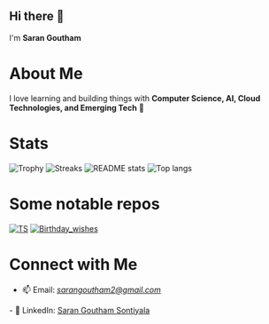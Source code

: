 ## Hi there 👋
I'm **Saran Goutham**

# About Me
I love learning and building things with **Computer Science, AI, Cloud Technologies, and Emerging Tech** 🚀  

# Stats
![Trophy](https://github-profile-trophy.vercel.app/?username=SaranGoutham&theme=onedark)
![Streaks](https://github-readme-streak-stats.herokuapp.com?user=SaranGoutham&theme=onedark)
![README stats](https://github-readme-stats.vercel.app/api?username=SaranGoutham&layout=compact&count_private=true&show_icons=true&include_all_commits=true&theme=onedark)
![Top langs](https://github-readme-stats.vercel.app/api/top-langs/?username=SaranGoutham&layout=compact&langs_count=10&theme=onedark)


 # Some notable repos
[![TS](https://github-readme-stats.vercel.app/api/pin/?username=SaranGoutham&repo=TS&show_owner=true&theme=onedark)](https://github.com/SaranGoutham/TS)
[![Birthday_wishes](https://github-readme-stats.vercel.app/api/pin/?username=SaranGoutham&repo=Birthday_wishes&show_owner=true&theme=onedark)](https://github.com/SaranGoutham/Birthday_wishes)
<!--[![godns](https://github-readme-stats.vercel.app/api/pin/?username=NrdyBhu1&repo=godns&show_owner=true&theme=onedark)](https://github.com/NrdyBhu1/godns)
[![Atlas-Jekyll-Theme](https://github-readme-stats.vercel.app/api/pin/?username=NrdyBhu1&repo=atlas-jekyll-theme&show_owner=true&theme=onedark)](https://github.com/NrdyBhu1/atlas-jekyll-theme)
[![Urlon](https://github-readme-stats.vercel.app/api/pin/?username=NrdyBhu1&repo=urlon&show_owner=true&theme=onedark)](https://github.com/NrdyBhu1/urlon)

# Some Contributions
[![COGE](https://github-readme-stats.vercel.app/api/pin/?username=NrdyBhu1&repo=COGE&show_owner=true&theme=onedark)](https://github.com/NrdyBhu1/COGE)
[![BFZip](https://github-readme-stats.vercel.app/api/pin/?username=NrdyBhu1&repo=BFZip&show_owner=true&theme=onedark)](https://github.com/NrdyBhu1/BFZip)
[![PYMon](https://github-readme-stats.vercel.app/api/pin/?username=NrdyBhu1&repo=py-mon&show_owner=true&theme=onedark)](https://github.com/NrdyBhu1/py-mon)
[![The2020CoderBot](https://github-readme-stats.vercel.app/api/pin/?username=NrdyBhu1&repo=The2020CoderBot&show_owner=true&theme=onedark)](https://github.com/NrdyBhu1/The2020CoderBot)

# My dotfiles
[![DotFiles](https://github-readme-stats.vercel.app/api/pin/?username=NrdyBhu1&repo=dotfiles&show_owner=true&theme=onedark)](https://github.com/NrdyBhu1/dotfiles) -->

# Connect with Me
- 📫 Email: *sarangoutham2@gmail.com*  
<div class="badge-base LI-profile-badge" data-locale="en_US" data-size="medium" data-theme="dark" data-type="VERTICAL" data-vanity="sontiyala-saran-goutham" data-version="v1">- 💼 LinkedIn: <a class="badge-base__link LI-simple-link" href="https://in.linkedin.com/in/sontiyala-saran-goutham?trk=profile-badge">Saran Goutham Sontiyala</a></div>
              
